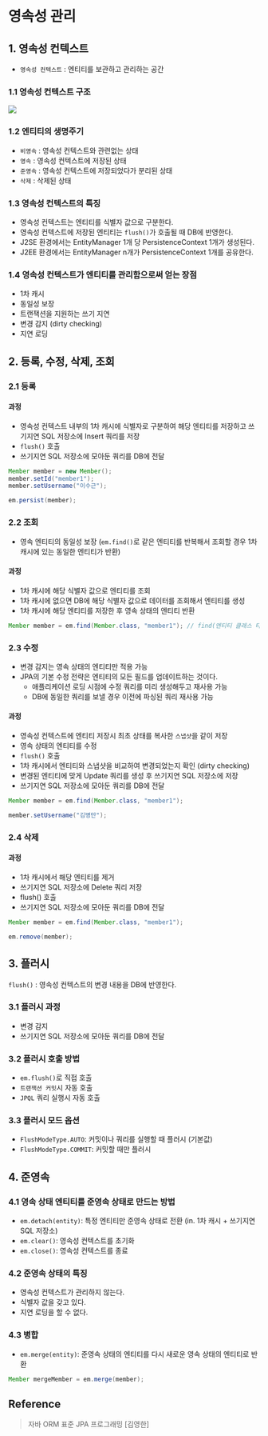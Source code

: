 # 영속성 관리

## 1. 영속성 컨텍스트
- `영속성 컨텍스트` : 엔티티를 보관하고 관리하는 공간

### 1.1 영속성 컨텍스트 구조
<img  src="https://user-images.githubusercontent.com/108064146/231303440-f11e78e9-f197-486e-8319-141855706db6.png">

### 1.2 엔티티의 생명주기
- `비영속` : 영속성 컨텍스트와 관련없는 상태
- `영속` : 영속성 컨텍스트에 저장된 상태 
- `준영속` : 영속성 컨텍스트에 저장되었다가 분리된 상태
- `삭제` : 삭제된 상태

### 1.3 영속성 컨텍스트의 특징
- 영속성 컨텍스트는 엔티티를 식별자 값으로 구분한다.
- 영속성 컨텍스트에 저장된 엔티티는 `flush()`가 호출될 때 DB에 반영한다.
- J2SE 환경에서는 EntityManager 1개 당 PersistenceContext 1개가 생성된다.
- J2EE 환경에서는 EntityManager n개가 PersistenceContext 1개를 공유한다.

### 1.4 영속성 컨텍스트가 엔티티를 관리함으로써 얻는 장점
- 1차 캐시
- 동일성 보장
- 트랜잭션을 지원하는 쓰기 지연
- 변경 감지 (dirty checking)
- 지연 로딩

## 2. 등록, 수정, 삭제, 조회

### 2.1 등록

#### 과정
- 영속성 컨텍스트 내부의 1차 캐시에 식별자로 구분하여 해당 엔티티를 저장하고 쓰기지연 SQL 저장소에 Insert 쿼리를 저장
- `flush()` 호출
- 쓰기지연 SQL 저장소에 모아둔 쿼리를 DB에 전달

```java
Member member = new Member();
member.setId("member1");
member.setUsername("이수근");

em.persist(member);
```
### 2.2 조회
- 영속 엔티티의 동일성 보장 (`em.find()`로 같은 엔티티를 반복해서 조회할 경우 1차 캐시에 있는 동일한 엔티티가 반환)
#### 과정
- 1차 캐시에 해당 식별자 값으로 엔티티를 조회
- 1차 캐시에 없으면 DB에 해당 식별자 값으로 데이터를 조회해서 엔티티를 생성
- 1차 캐시에 해당 엔티티를 저장한 후 영속 상태의 엔티티 반환

```java
Member member = em.find(Member.class, "member1"); // find(엔티티 클래스 타입, 식별자 값)
```

### 2.3 수정
- 변경 감지는 영속 상태의 엔티티만 적용 가능
- JPA의 기본 수정 전략은 엔티티의 모든 필드를 업데이트하는 것이다.
    + 애플리케이션 로딩 시점에 수정 쿼리를 미리 생성해두고 재사용 가능
    + DB에 동일한 쿼리를 보낼 경우 이전에 파싱된 쿼리 재사용 가능
#### 과정
- 영속성 컨텍스트에 엔티티 저장시 최초 상태를 복사한 `스냅샷`을 같이 저장
- 영속 상태의 엔티티를 수정
- `flush()` 호출
- 1차 캐시에서 엔티티와 스냅샷을 비교하여 변경되었는지 확인 (dirty checking)
- 변경된 엔티티에 맞게 Update 쿼리를 생성 후 쓰기지연 SQL 저장소에 저장
- 쓰기지연 SQL 저장소에 모아둔 쿼리를 DB에 전달

```java
Member member = em.find(Member.class, "member1");

member.setUsername("김병만");
```

### 2.4 삭제

#### 과정
- 1차 캐시에서 해당 엔티티를 제거
- 쓰기지연 SQL 저장소에 Delete 쿼리 저장
- flush() 호출
- 쓰기지연 SQL 저장소에 모아둔 쿼리를 DB에 전달

```java
Member member = em.find(Member.class, "member1");

em.remove(member);
```

## 3. 플러시
`flush()` : 영속성 컨텍스트의 변경 내용을 DB에 반영한다.

### 3.1 플러시 과정
- 변경 감지
- 쓰기지연 SQL 저장소에 모아둔 쿼리를 DB에 전달

### 3.2 플러시 호출 방법
- `em.flush()`로 직접 호출
- `트랜잭션 커밋`시 자동 호출
- `JPQL` 쿼리 실행시 자동 호출

### 3.3 플러시 모드 옵션
- `FlushModeType.AUTO`: 커밋이나 쿼리를 실행할 때 플러시 (기본값)
- `FlushModeType.COMMIT`: 커밋할 때만 플러시

## 4. 준영속

### 4.1 영속 상태 엔티티를 준영속 상태로 만드는 방법
- `em.detach(entity)`: 특정 엔티티만 준영속 상태로 전환 (in. 1차 캐시 + 쓰기지연 SQL 저장소)
- `em.clear()`: 영속성 컨텍스트를 초기화
- `em.close()`: 영속성 컨텍스트를 종료

### 4.2 준영속 상태의 특징
- 영속성 컨텍스트가 관리하지 않는다.
- 식별자 값을 갖고 있다.
- 지연 로딩을 할 수 없다.

### 4.3 병합
- `em.merge(entity)`: 준영속 상태의 엔티티를 다시 새로운 영속 상태의 엔티티로 반환

```java
Member mergeMember = em.merge(member);
```

## Reference
> 자바 ORM 표준 JPA 프로그래밍 [김영한]
